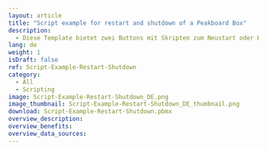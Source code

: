 ```yaml
---
layout: article
title: "Script example for restart and shutdown of a Peakboard Box"
description: 
  - Diese Template bietet zwei Buttons mit Skripten zum Neustart oder Herunterfahren der Peakboard Box.
lang: de
weight: 1
isDraft: false
ref: Script-Example-Restart-Shutdown
category:
  - All
  - Scripting
image: Script-Example-Restart-Shutdown_DE.png
image_thumbnail: Script-Example-Restart-Shutdown_DE_thumbnail.png
download: Script-Example-Restart-Shutdown.pbmx
overview_description:
overview_benefits:
overview_data_sources:
---
```

